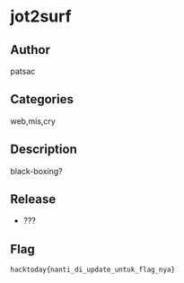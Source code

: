 # jot2surf

## Author

patsac

## Categories

web,mis,cry

## Description

black-boxing?

## Release

- ???

## Flag

`hacktoday{nanti_di_update_untuk_flag_nya}`
